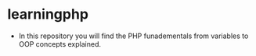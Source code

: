 # learningphp


- In this repository you will find the PHP funadementals from variables to OOP concepts explained.



